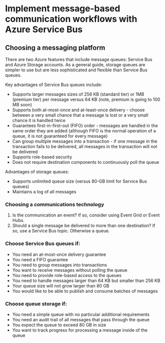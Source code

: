 # Implement message-based communication workflows with Azure Service Bus


## Choosing a messaging platform

There are two Azure features that include message queues: Service Bus and Azure Storage accounts. As a general guide, storage queues are simpler to use but are less sophisticated and flexible than Service Bus queues.

Key advantages of Service Bus queues include:
- Supports larger messages sizes of 256 KB (standard tier) or 1MB (premium tier) per message versus 64 KB (note, premium is going to 100 MB soon)
- Supports both at-most-once and at-least-once delivery - choose between a very small chance that a message is lost or a very small chance it is handled twice
- Guarantees first-in-first-out (FIFO) order - messages are handled in the same order they are added (although FIFO is the normal operation of a queue, it is not guaranteed for every message)
- Can group multiple messages into a transaction - if one message in the transaction fails to be delivered, all messages in the transaction will not be delivered
- Supports role-based security
- Does not require destination components to continuously poll the queue


Advantages of storage queues:
- Supports unlimited queue size (versus 80-GB limit for Service Bus queues)
- Maintains a log of all messages


### Choosing a communications technology

1. Is the communication an event? If so, consider using Event Grid or Event Hubs.
2. Should a single message be delivered to more than one destination? If so, use a Service Bus topic. Otherwise a queue.


### Choose Service Bus queues if:

- You need an at-most-once delivery guarantee
- You need a FIFO guarantee
- You need to group messages into transactions
- You want to receive messages without polling the queue
- You need to provide role-based access to the queues
- You need to handle messages larger than 64 KB but smaller than 256 KB
- Your queue size will not grow larger than 80 GB
- You would like to be able to publish and consume batches of messages


### Choose queue storage if:

- You need a simple queue with no particular additional requirements
- You need an audit trail of all messages that pass through the queue
- You expect the queue to exceed 80 GB in size
- You want to track progress for processing a message inside of the queue

